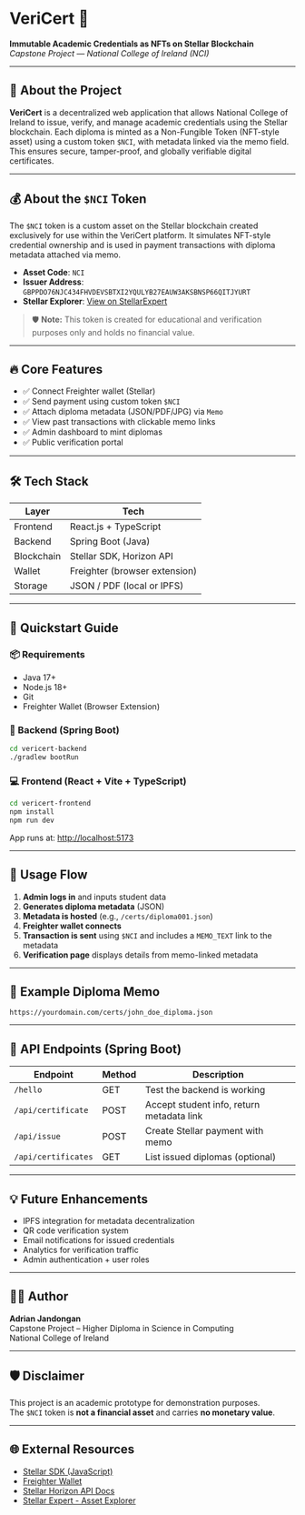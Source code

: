   
# VeriCert 🚀  
**Immutable Academic Credentials as NFTs on Stellar Blockchain**  
*Capstone Project — National College of Ireland (NCI)*

---

## 📘 About the Project

**VeriCert** is a decentralized web application that allows National College of Ireland to issue, verify, and manage academic credentials using the Stellar blockchain. Each diploma is minted as a Non-Fungible Token (NFT-style asset) using a custom token `$NCI`, with metadata linked via the memo field. This ensures secure, tamper-proof, and globally verifiable digital certificates.

---

## 💰 About the `$NCI` Token

The `$NCI` token is a custom asset on the Stellar blockchain created exclusively for use within the VeriCert platform. It simulates NFT-style credential ownership and is used in payment transactions with diploma metadata attached via memo.

- **Asset Code**: `NCI`
- **Issuer Address**: `GBPPDO76NJC434FHVDEVSBTXI2YQULYB27EAUW3AKSBNSP66QITJYURT`
- **Stellar Explorer**: [View on StellarExpert](https://stellar.expert/explorer/public/asset/NCI-GBPPDO76NJC434FHVDEVSBTXI2YQULYB27EAUW3AKSBNSP66QITJYURT)

> 🛡️ **Note:** This token is created for educational and verification purposes only and holds no financial value.

---

## 🔥 Core Features

- ✅ Connect Freighter wallet (Stellar)
- ✅ Send payment using custom token `$NCI`
- ✅ Attach diploma metadata (JSON/PDF/JPG) via `Memo`
- ✅ View past transactions with clickable memo links
- ✅ Admin dashboard to mint diplomas
- ✅ Public verification portal

---

## 🛠 Tech Stack

| Layer       | Tech                          |
|-------------|-------------------------------|
| Frontend    | React.js + TypeScript         |
| Backend     | Spring Boot (Java)            |
| Blockchain  | Stellar SDK, Horizon API      |
| Wallet      | Freighter (browser extension) |
| Storage     | JSON / PDF (local or IPFS)    |

---

## 🚀 Quickstart Guide

### 📦 Requirements

- Java 17+
- Node.js 18+
- Git
- Freighter Wallet (Browser Extension)

### 🔧 Backend (Spring Boot)

```bash
cd vericert-backend
./gradlew bootRun
```

### 💻 Frontend (React + Vite + TypeScript)

```bash
cd vericert-frontend
npm install
npm run dev
```

App runs at: [http://localhost:5173](http://localhost:5173)

---

## 🔑 Usage Flow

1. **Admin logs in** and inputs student data
2. **Generates diploma metadata** (JSON)
3. **Metadata is hosted** (e.g., `/certs/diploma001.json`)
4. **Freighter wallet connects**
5. **Transaction is sent** using `$NCI` and includes a `MEMO_TEXT` link to the metadata
6. **Verification page** displays details from memo-linked metadata

---

## 📎 Example Diploma Memo

```
https://yourdomain.com/certs/john_doe_diploma.json
```

---

## 🧪 API Endpoints (Spring Boot)

| Endpoint               | Method | Description                                 |
|------------------------|--------|---------------------------------------------|
| `/hello`               | GET    | Test the backend is working                 |
| `/api/certificate`     | POST   | Accept student info, return metadata link   |
| `/api/issue`           | POST   | Create Stellar payment with memo            |
| `/api/certificates`    | GET    | List issued diplomas (optional)             |

---

## 💡 Future Enhancements

- IPFS integration for metadata decentralization
- QR code verification system
- Email notifications for issued credentials
- Analytics for verification traffic
- Admin authentication + user roles

---

## 🧑‍🎓 Author

**Adrian Jandongan**  
Capstone Project – Higher Diploma in Science in Computing  
National College of Ireland

---

## 🛡 Disclaimer

This project is an academic prototype for demonstration purposes.  
The `$NCI` token is **not a financial asset** and carries **no monetary value**.

---

## 🌐 External Resources

- [Stellar SDK (JavaScript)](https://www.stellar.org/developers/reference/)
- [Freighter Wallet](https://www.freighter.app/)
- [Stellar Horizon API Docs](https://developers.stellar.org/api/)
- [Stellar Expert - Asset Explorer](https://stellar.expert/)
